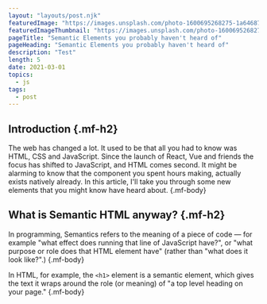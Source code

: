 ```yaml
---
layout: "layouts/post.njk"
featuredImage: "https://images.unsplash.com/photo-1600695268275-1a6468700bd5?ixid=MXwxMjA3fDB8MHxwaG90by1wYWdlfHx8fGVufDB8fHw%3D&ixlib=rb-1.2.1&auto=format&fit=crop&w=1008&q=80"
featuredImageThumbnail: "https://images.unsplash.com/photo-1600695268275-1a6468700bd5?ixid=MXwxMjA3fDB8MHxwaG90by1wYWdlfHx8fGVufDB8fHw%3D&ixlib=rb-1.2.1&auto=format&fit=crop&w=380&h=210&q=80"
pageTitle: "Semantic Elements you probably haven't heard of"
pageHeading: "Semantic Elements you probably haven't heard of"
description: "Test"
length: 5
date: 2021-03-01
topics:
  - js
tags:
  - post
---
```


## Introduction {.mf-h2}
The web has changed a lot. It used to be that all you had to know was HTML, CSS and JavaScript. Since the launch of React, Vue and friends the focus has shifted to JavaScript, and HTML comes second. It might be alarming to know that the component you spent hours making, actually exists natively already. In this article, I'll take you through some new elements that you might know have heard about. {.mf-body}

## What is Semantic HTML anyway? {.mf-h2}
In programming, Semantics refers to the meaning of a piece of code — for example "what effect does running that line of JavaScript have?", or "what purpose or role does that HTML element have" (rather than "what does it look like?".) {.mf-body}

In HTML, for example, the ```<h1>``` element is a semantic element, which gives the text it wraps around the role (or meaning) of "a top level heading on your page." {.mf-body}
